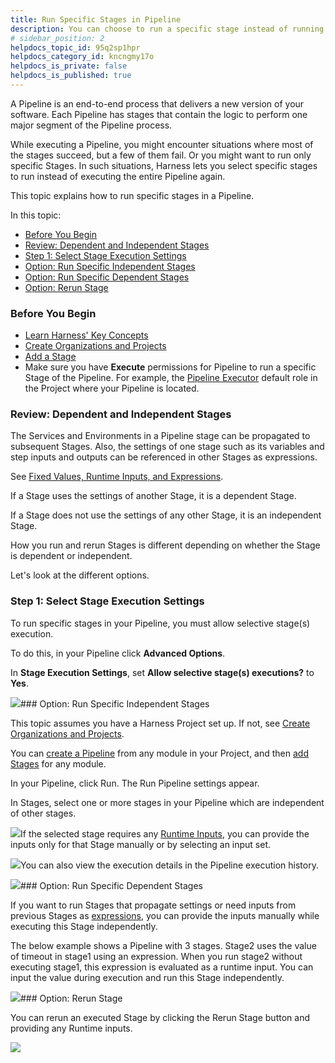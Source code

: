 ```yaml
---
title: Run Specific Stages in Pipeline
description: You can choose to run a specific stage instead of running the whole Pipeline in Harness. The ability to run a specific stage helps in situations when only a few stages fail in a Pipeline This topic e…
# sidebar_position: 2
helpdocs_topic_id: 95q2sp1hpr
helpdocs_category_id: kncngmy17o
helpdocs_is_private: false
helpdocs_is_published: true
---
```


A Pipeline is an end-to-end process that delivers a new version of your software. Each Pipeline has stages that contain the logic to perform one major segment of the Pipeline process.

While executing a Pipeline, you might encounter situations where most of the stages succeed, but a few of them fail. Or you might want to run only specific Stages. In such situations, Harness lets you select specific stages to run instead of executing the entire Pipeline again.

This topic explains how to run specific stages in a Pipeline.

In this topic:

* [Before You Begin](#before_you_begin)
* [Review: Dependent and Independent Stages](#review_dependent_and_independent_stages)
* [Step 1: Select Stage Execution Settings](#step_1_select_stage_execution_settings)
* [Option: Run Specific Independent Stages](#option_run_specific_independent_stages)
* [Option: Run Specific Dependent Stages](#option_run_specific_dependent_stages)
* [Option: Rerun Stage](#option_rerun_stage)

### Before You Begin

* [Learn Harness' Key Concepts](https://ngdocs.harness.io/article/hv2758ro4e-learn-harness-key-concepts)
* [Create Organizations and Projects](https://ngdocs.harness.io/article/36fw2u92i4-create-an-organization)
* [Add a Stage](/article/2chyf1acil-add-a-stage#add-a-stage)
* Make sure you have **Execute** permissions for Pipeline to run a specific Stage of the Pipeline. For example, the [Pipeline Executor](/article/yaornnqh0z-permissions-reference) default role in the Project where your Pipeline is located.

### Review: Dependent and Independent Stages

The Services and Environments in a Pipeline stage can be propagated to subsequent Stages. Also, the settings of one stage such as its variables and step inputs and outputs can be referenced in other Stages as expressions.

See [Fixed Values, Runtime Inputs, and Expressions](/article/f6yobn7iq0-runtime-inputs).

If a Stage uses the settings of another Stage, it is a dependent Stage.

If a Stage does not use the settings of any other Stage, it is an independent Stage.

How you run and rerun Stages is different depending on whether the Stage is dependent or independent.

Let's look at the different options.

### Step 1: Select Stage Execution Settings

To run specific stages in your Pipeline, you must allow selective stage(s) execution.

To do this, in your Pipeline click **Advanced Options**.

In **Stage Execution Settings**, set **Allow selective stage(s) executions?** to **Yes**.

![](https://files.helpdocs.io/i5nl071jo5/articles/95q2sp1hpr/1644601442680/clean-shot-2022-02-11-at-09-43-47.png)### Option: Run Specific Independent Stages

This topic assumes you have a Harness Project set up. If not, see [Create Organizations and Projects](https://ngdocs.harness.io/article/36fw2u92i4-create-an-organization).

You can [create a Pipeline](/article/2chyf1acil-add-a-stage#step_1_create_a_pipeline) from any module in your Project, and then [add Stages](/article/2chyf1acil-add-a-stage#add-a-stage) for any module.

In your Pipeline, click Run. The Run Pipeline settings appear.

In Stages, select one or more stages in your Pipeline which are independent of other stages.

![](https://files.helpdocs.io/i5nl071jo5/articles/95q2sp1hpr/1636940898394/screenshot-2021-11-15-at-7-17-31-am.png)If the selected stage requires any [Runtime Inputs](/article/f6yobn7iq0-runtime-inputs#runtime_inputs), you can provide the inputs only for that Stage manually or by selecting an input set.

![](https://files.helpdocs.io/i5nl071jo5/articles/95q2sp1hpr/1636738356923/screenshot-2021-11-12-at-11-01-23-pm.png)You can also view the execution details in the Pipeline execution history.

![](https://files.helpdocs.io/i5nl071jo5/articles/95q2sp1hpr/1636952333430/screenshot-2021-11-15-at-10-26-55-am.png)### Option: Run Specific Dependent Stages

If you want to run Stages that propagate settings or need inputs from previous Stages as [expressions](/article/f6yobn7iq0-runtime-inputs#expressions), you can provide the inputs manually while executing this Stage independently.

The below example shows a Pipeline with 3 stages. Stage2 uses the value of timeout in stage1 using an expression. When you run stage2 without executing stage1, this expression is evaluated as a runtime input. You can input the value during execution and run this Stage independently.

![](https://files.helpdocs.io/i5nl071jo5/articles/95q2sp1hpr/1638289607458/screenshot-2021-11-30-at-9-55-35-pm.png)### Option: Rerun Stage

You can rerun an executed Stage by clicking the Rerun Stage button and providing any Runtime inputs.

![](https://files.helpdocs.io/i5nl071jo5/articles/95q2sp1hpr/1636956662207/screenshot-2021-11-15-at-11-35-02-am.png)